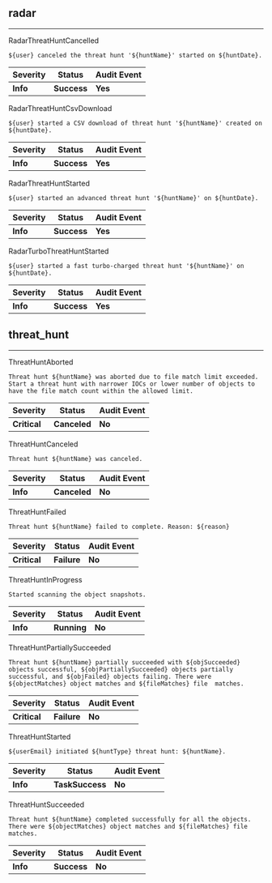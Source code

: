 ## radar

______________________________________________________________________

RadarThreatHuntCancelled

```text
${user} canceled the threat hunt '${huntName}' started on ${huntDate}.
```

| Severity | Status      | Audit Event |
| -------- | ----------- | ----------- |
| **Info** | **Success** | **Yes**     |

RadarThreatHuntCsvDownload

```text
${user} started a CSV download of threat hunt '${huntName}' created on ${huntDate}.
```

| Severity | Status      | Audit Event |
| -------- | ----------- | ----------- |
| **Info** | **Success** | **Yes**     |

RadarThreatHuntStarted

```text
${user} started an advanced threat hunt '${huntName}' on ${huntDate}.
```

| Severity | Status      | Audit Event |
| -------- | ----------- | ----------- |
| **Info** | **Success** | **Yes**     |

RadarTurboThreatHuntStarted

```text
${user} started a fast turbo-charged threat hunt '${huntName}' on ${huntDate}.
```

| Severity | Status      | Audit Event |
| -------- | ----------- | ----------- |
| **Info** | **Success** | **Yes**     |

## threat_hunt

______________________________________________________________________

ThreatHuntAborted

```text
Threat hunt ${huntName} was aborted due to file match limit exceeded. Start a threat hunt with narrower IOCs or lower number of objects to have the file match count within the allowed limit.
```

| Severity     | Status       | Audit Event |
| ------------ | ------------ | ----------- |
| **Critical** | **Canceled** | **No**      |

ThreatHuntCanceled

```text
Threat hunt ${huntName} was canceled.
```

| Severity | Status       | Audit Event |
| -------- | ------------ | ----------- |
| **Info** | **Canceled** | **No**      |

ThreatHuntFailed

```text
Threat hunt ${huntName} failed to complete. Reason: ${reason}
```

| Severity     | Status      | Audit Event |
| ------------ | ----------- | ----------- |
| **Critical** | **Failure** | **No**      |

ThreatHuntInProgress

```text
Started scanning the object snapshots.
```

| Severity | Status      | Audit Event |
| -------- | ----------- | ----------- |
| **Info** | **Running** | **No**      |

ThreatHuntPartiallySucceeded

```text
Threat hunt ${huntName} partially succeeded with ${objSucceeded}  objects successful, ${objPartiallySucceeded} objects partially  successful, and ${objFailed} objects failing. There were  ${objectMatches} object matches and ${fileMatches} file  matches.
```

| Severity     | Status      | Audit Event |
| ------------ | ----------- | ----------- |
| **Critical** | **Failure** | **No**      |

ThreatHuntStarted

```text
${userEmail} initiated ${huntType} threat hunt: ${huntName}.
```

| Severity | Status          | Audit Event |
| -------- | --------------- | ----------- |
| **Info** | **TaskSuccess** | **No**      |

ThreatHuntSucceeded

```text
Threat hunt ${huntName} completed successfully for all the objects.  There were ${objectMatches} object matches and ${fileMatches} file  matches.
```

| Severity | Status      | Audit Event |
| -------- | ----------- | ----------- |
| **Info** | **Success** | **No**      |
